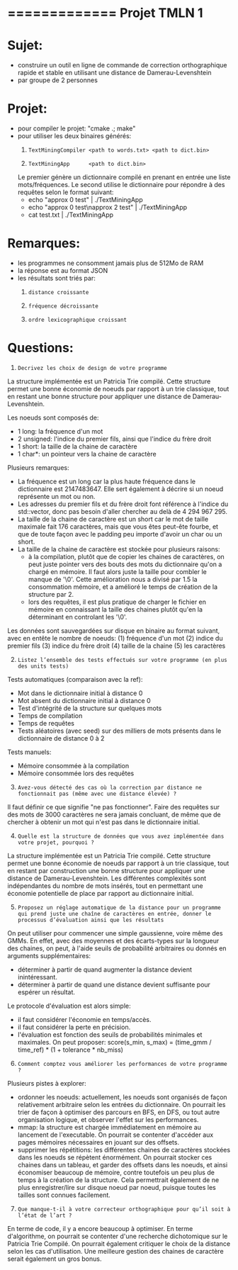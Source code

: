 =============
Projet TMLN 1
=============

Sujet:
======
 * construire un outil en ligne de commande de correction orthographique rapide et stable en utilisant une distance de Damerau-Levenshtein
 * par groupe de 2 personnes

Projet:
=======
 * pour compiler le projet: "cmake .; make"
 * pour utiliser les deux binaires générés:
   1.     TextMiningCompiler <path to words.txt> <path to dict.bin>
   2.     TextMiningApp      <path to dict.bin>
   Le premier génère un dictionnaire compilé en prenant en entrée une liste mots/fréquences. Le second utilise le dictionnaire pour répondre à des requêtes selon le format suivant:
     * echo "approx 0 test" | ./TextMiningApp <path to dict.bin>
     * echo "approx 0 test\napprox 2 test" | ./TextMiningApp <path to dict.bin>
     * cat test.txt | ./TextMiningApp <path to dict.bin>


Remarques:
==========
 * les programmes ne consomment jamais plus de 512Mo de RAM
 * la réponse est au format JSON
 * les résultats sont triés par:
   1.     distance croissante
   2.     fréquence décroissante
   3.     ordre lexicographique croissant

Questions:
==========
 1.     Decrivez les choix de design de votre programme

La structure implémentée est un Patricia Trie compilé. Cette structure permet une bonne économie de noeuds par rapport à un trie classique, tout en restant une bonne structure pour appliquer une distance de Damerau-Levenshtein.

Les noeuds sont composés de:
- 1 long: la fréquence d'un mot
- 2 unsigned: l'indice du premier fils, ainsi que l'indice du frère droit
- 1 short: la taille de la chaine de caractère
- 1 char*: un pointeur vers la chaine de caractère

Plusieurs remarques:
- La fréquence est un long car la plus haute fréquence dans le dictionnaire est 2147483647. Elle sert également à décrire si un noeud représente un mot ou non.
- Les adresses du premier fils et du frère droit font référence à l'indice du std::vector, donc pas besoin d'aller chercher au delà de 4 294 967 295.
- La taille de la chaine de caractère est un short car le mot de taille maximale fait 176 caractères, mais que vous êtes peut-ête fourbe, et que de toute façon avec le padding peu importe d'avoir un char ou un short.
- La taille de la chaine de caractère est stockée pour plusieurs raisons:
    - à la compilation, plutôt que de copier les chaines de caractères, on peut juste pointer vers des bouts des mots du dictionnaire qu'on a chargé en mémoire. Il faut alors juste la taille pour combler le manque de '\0'. Cette amélioration nous a divisé par 1.5 la consommation mémoire, et a amélioré le temps de création de la structure par 2.
    - lors des requêtes, il est plus pratique de charger le fichier en mémoire en connaissant la taille des chaines plutôt qu'en la déterminant en controlant les '\0'.

Les données sont sauvegardées sur disque en binaire au format suivant, avec en entête le nombre de noeuds:
(1) fréquence d'un mot (2) indice du premier fils (3) indice du frère droit (4) taille de la chaine (5) les caractères

 2.     Listez l’ensemble des tests effectués sur votre programme (en plus des units tests)

Tests automatiques (comparaison avec la ref):
- Mot dans le dictionnaire initial à distance 0
- Mot absent du dictionnaire initial à distance 0
- Test d'intégrité de la structure sur quelques mots
- Temps de compilation
- Temps de requêtes
- Tests aléatoires (avec seed) sur des milliers de mots présents dans le dictionnaire de distance 0 à 2

Tests manuels:
- Mémoire consommée à la compilation
- Mémoire consommée lors des requêtes

 3.     Avez-vous détecté des cas où la correction par distance ne fonctionnait pas (même avec une distance élevée) ?

Il faut définir ce que signifie "ne pas fonctionner". Faire des requêtes sur des mots de 3000 caractères ne sera jamais concluant, de même que de chercher à obtenir un mot qui n'est pas dans le dictionnaire initial.

 4.     Quelle est la structure de données que vous avez implémentée dans votre projet, pourquoi ?

La structure implémentée est un Patricia Trie compilé. Cette structure permet une bonne économie de noeuds par rapport à un trie classique, tout en restant par construction une bonne structure pour appliquer une distance de Damerau-Levenshtein. Les différentes complexités sont indépendantes du nombre de mots insérés, tout en permettant une économie potentielle de place par rapport au dictionnaire initial.

 5.     Proposez un réglage automatique de la distance pour un programme qui prend juste une chaîne de caractères en entrée, donner le processus d’évaluation ainsi que les résultats

On peut utiliser pour commencer une simple gaussienne, voire même des GMMs. En effet, avec des moyennes et des écarts-types sur la longueur des chaines, on peut, à l'aide seuils de probabilité arbitraires ou donnés en arguments supplémentaires:
- déterminer à partir de quand augmenter la distance devient inintéressant.
- déterminer à partir de quand une distance devient suffisante pour espérer un résultat.

Le protocole d'évaluation est alors simple:
- il faut considérer l'économie en temps/accès.
- il faut considérer la perte en précision.
- l'évaluation est fonction des seuils de probabilités minimales et maximales.
On peut proposer: score(s_min, s_max) = (time_gmm / time_ref) * (1 + tolerance * nb_miss)

 6.     Comment comptez vous améliorer les performances de votre programme ?

Plusieurs pistes à explorer:
- ordonner les noeuds: actuellement, les noeuds sont organisés de façon relativement arbitraire selon les entrées du dictionnaire. On pourrait les trier de façon à optimiser des parcours en BFS, en DFS, ou tout autre organisation logique, et observer l'effet sur les performances.
- mmap: la structure est chargée immédiatement en mémoire au lancement de l'executable. On pourrait se contenter d'accéder aux pages mémoires nécessaires en jouant sur des offsets.
- supprimer les répétitions: les différentes chaines de caractères stockées dans les noeuds se répètent énormément. On pourrait stocker ces chaines dans un tableau, et garder des offsets dans les noeuds, et ainsi économiser beaucoup de mémoire, contre toutefois un peu plus de temps à la création de la structure. Cela permettrait également de ne plus enregistrer/lire sur disque noeud par noeud, puisque toutes les tailles sont connues facilement.

 7.     Que manque-t-il à votre correcteur orthographique pour qu’il soit à l’état de l’art ?

En terme de code, il y a encore beaucoup à optimiser. En terme d'algorithme, on pourrait se contenter d'une recherche dichotomique sur le Patricia Trie Compilé. On pourrait également critiquer le choix de la distance selon les cas d'utilisation. Une meilleure gestion des chaines de caractère serait également un gros bonus.

